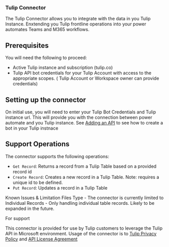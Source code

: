 ### Tulip Connector

The Tulip Connector allows you to integrate with the data in you Tulip Instance. Enxtending you Tulip frontline operations into your power automates Teams and M365 workflows.

## Prerequisites
You will need the following to proceed:
* Active Tulip instance and subscription (tulip.co)
* Tulip API bot credentials for your Tulip Account with access to the appropriate scopes. ( Tulip Account or Workspace owner can provide credentials)

## Setting up the connector
On initial use, you will need to enter your Tulip Bot Credentials and Tulip instance url. This will provide you with the connection between power automate and you Tulip instance. See [Adding an API](https://support.tulip.co/docs/how-to-use-the-table-api-1#:~:text=in%20a%20table.-,Adding,-an%20API) to see how to create a bot in your Tulip instnace


## Support Operations
The connector supports the following operations:
* `Get Record`:  Returns a record from a Tulip Table based on a provided record id
* `Create Record`: Creates a new record in a Tulip Table. Note: requires a unique id to be defined.
* `Put Record`: Updates a record in a Tulip Table

Known Issues & Limitation
Files Type - The connector is currently limited to 
Individual Records - Only handling individual table records. Likely to be expanded in the future.

For support 

This connector is provided for use by Tulip customers to leverage the Tulip API in Microsoft environment. Usage of the connector is to [Tulip Privacy Policy](https://tulip.co/legal/privacy-policy/) and [API License Agreement](https://tulip.co/legal/api-license-agreement/)
